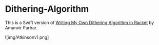 # Dithering-Algorithm

This is a Swift version of [Writing My Own Dithering Algorithm in Racket](https://amanvir.com/blog/writing-my-own-dithering-algorithm-in-racket) by Amanvir Parhar.

![img/Atkinsonv1.png]
